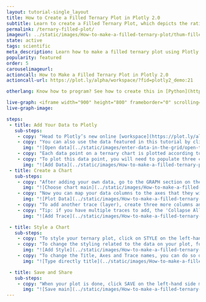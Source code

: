```yaml
---
layout: tutorial-single_layout
title: How to Create a Filled Ternary Plot in Plotly 2.0
subtitle: Learn to create a Filled Ternary Plot, which depicts the ratio of three variables on a triangular grid
permalink: /ternary-filled-plot/
imageurl: ../static/images/How-to-make-a-filled-ternary-plot/thum-filled-ternary.png
state: active
tags: scientific
meta_description: Learn how to make a filled ternary plot using Plotly 2.0 data visualization tool.
popularity: featured
order: 5
carouselimageurl:
actioncall: How to Make a Filled Ternary Plot in Plotly 2.0
actioncall-url: https://plot.ly/alpha/workspace/?fid=plotly2_demo:21

otherlang: Know how to program? See how to create this in [Python](https://plot.ly/python/ternary-contour/),  [Javascript](https://plot.ly/javascript/ternary-contour/) and [Matlab](https://plot.ly/matlab/ternary-plots/).

live-graph: <iframe width="900" height="800" frameborder="0" scrolling="no" src="https://plot.ly/~plotly2_demo/21.embed"></iframe>
live-graph-image:

steps:
 - title: Add Your Data to Plotly
   sub-steps:
    - copy: "Head to Plotly’s new online [workspace](https://plot.ly/alpha/workspace/) and add your data. You have the option of typing directly in the grid, uploading your file, or entering a URL of an online dataset. Plotly accepts .xls, .xlsx, or .csv files. For more information on how to enter your data, see [this](http://help.plot.ly/add-data-to-the-plotly-grid/) tutorial."
    - copy: "You can also use the data featured in this tutorial by clicking on 'Open This Data in Plotly' on the left-hand side. It will open in your workspace."
      img: "![Open data](../static/images/enter-data-in-the-grid/open-this-data.png)"
    - copy: "Each data point on a ternary chart is plotted according to its relative composition with respects to the three main axes. For example, the data point (0.6, 0.2, 0.2) represents a data point that is made up of 60% of axis 1, 20% of axis 2, 20% of axis 3, this sums up to 100% of this point's composition with relation to axes A, B, and C."
    - copy: "To plot this data point, you will need to populate three columns on the grid. Each column will then be mapped to one of the three axes. To add an additional data point to the graph, you will need to add an additional row to these three columns. In the example below, you can see how we would enter data to plot three data points onto our ternary plot."
      img: "![Add Data](../static/images/How-to-make-a-filled-ternary-plot/data-formatting.png)"
 - title: Create a Chart
   sub-steps:
    - copy: "After adding your own data, go to the GRAPH section on the left-hand side menu of the workspace and select 'Ternary plot' from the 'Chart Type' dropdown menu."
      img: "![Choose chart main](../static/images/How-to-make-a-filled-ternary-plot/select-ternary.png)"
    - copy: "Now you can map your data columns to the axes that they will represent on the ternary graph. Once this mapping is complete, the data points you've entered into the grid will appear on the ternary plot."
      img: "![Plot Data](../static/images/How-to-make-a-filled-ternary-plot/data-plotting.png)"
    - copy: "To add another trace (layer), create three more columns and populate them with your data for the next trace. You can also reuse the same columns, if relevant, on multiple traces. Once your data for the second trace is added, you will have to map your columns to axes for the second trace, just like we did for the first trace. To do so, click on the '+Trace' button in the upper right corner of the GRAPH panel. Assign the columns you've created for the second trace to their respective A, B, C axes. You should now see two traces on your filled ternary plot."
    - copy: "Tip: if you have multiple traces to add, the 'Collapse All' button may be useful to easily get back to the specific trace that you want to work on."
      img: "![Add Trace](../static/images/How-to-make-a-filled-ternary-plot/second-trace.png)"

 - title: Style a Chart
   sub-steps:
    - copy: "To style your ternary plot, click on STYLE on the left-hand side menu of the workspace and play around with the styling of your plot."
    - copy: "To change the styling related to the data on your plot, for example, to add filling to the area we've delimited in our plot, go to ‘Traces’ under the STYLE tab, and change the Fill. A note with regards to filling: the styling option 'To Next' will only work if there are multiple traces and one completely encloses the other. Unless this is the case, this option should not be used and 'To Self' should be used instead. Also with regards to colors, certain colors and typefaces are available only with a PRO subscription. Click [here](https://plot.ly/products/cloud/) to upgrade!"
      img: "![Add Style](../static/images/How-to-make-a-filled-ternary-plot/filled-shape.png)"
    - copy: "To change the Title, Axes and Trace names, you can do so directly on the graph by double-clicking on the corresponding area. Further styling is also possible under the 'Layout' and 'Axes' sections of the STYLE menu. Note that to style trace names, the 'Legend' needs to be set to visible. If this is not the case, go to the 'Legend' section under the STYLE menu and select the option 'Show'."
      img: "![Type directly title](../static/images/How-to-make-a-filled-ternary-plot/titles.png)"

 - title: Save and Share
   sub-steps:
    - copy: "When your plot is done, click SAVE on the left-hand side menu. Give your PLOT and DATA a filename and select them as 'Public' or 'Private'. For more information on how sharing works, including the difference between private, public, and secret sharing, visit [this](http://help.plot.ly/save-share-and-export-in-plotly/) page."
      img: "![Save main](../static/images/How-to-make-a-filled-ternary-plot/saving.png)"
---
```

